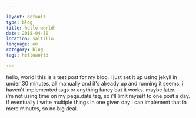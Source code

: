 ```yaml
---

layout: default
type: blog
title: hello world!
date: 2018-04-30
location: saltillo
language: en
category: blog
tags: helloworld

---
```


hello, world! this is a test post for my blog. i just set it up using jekyll in under 30 minutes, all manually and it's already up and running it seems. i haven't implemented tags or anything fancy but it works. maybe later.  
i'm not using time on my page.date tag, so i'll limit myself to one post a day. if eventually i write multiple things in one given day i can implement that in mere minutes, so no big deal.